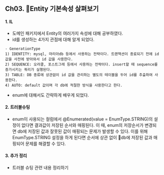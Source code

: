 ## Ch03. Entity 기본속성 살펴보기
#### 1. IL
- 도메인 패키지에서 Entity의 여러가지 속성에 대해 공부하였다.
- id를 생성하는 4가지 관점에 대해 알게 되었다.
```
- GenerationType
1) IDENTITY: mysql, 마리아db 등에서 사용하는 전략이다. 트랜잭션이 종료되기 전에 id 값을 사전에 받아와서 id 값을 사용한다.
2) SEQUENCE: 오라클, 포스트그레 등에서 사용하는 전략이다. insert할 때 sequence를 증가시키는 쿼리가 실행된다.
3) TABLE: DB 종류에 상관없이 id 값을 관리하는 별도의 테이블을 두어 id를 추출하여 사용한다.
4) AUTO: default 값이며 각 db에 적절한 방식을 사용한다고 한다.
```
- enum에 대해서도 간략하게 배우게 되었다.
#### 2. 트러블슈팅
- enum이 사용되는 컬럼에서 @Enumerated(value = EnumType.STRING)의 설정이 없다면 결과값이 저장된 순서와 매핑된다.
이 때, enum의 저장순서가 변경되면 db에 저장된 값과 잘못된 값이 매핑되는 문제가 발생할 수 있다.
이를 위해 EnumType.STRING 설정을 하게 된다면 순서에 상관 없이 db에 저장된 값과 매핑되어 문제를 해결할 수 있다.
#### 3. 추가 정리 
- 트러블 슈팅 관련 내용 정리하기
